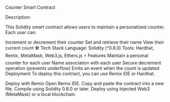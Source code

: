 Counter Smart Contract

Description:

This Solidity smart contract allows users to maintain a personalized counter. Each user can:

Increment or decrement their counter
Set and retrieve their name
View their current count
🛠 Tech Stack
Language: Solidity (^0.8.0)
Tools: Hardhat, Remix, MetaMask, Web3.js, Ethers.js
⚡ Features
Maintain a personal counter for each user
 Name association with each user
 Secure decrement operation (prevents underflow)
 Emits an event when the count is updated
 Deployment
To deploy this contract, you can use Remix IDE or Hardhat.

Deploy with Remix
Open Remix IDE.
Copy and paste the contract into a new file.
Compile using Solidity 0.8.0 or later.
Deploy using Injected Web3 (MetaMask) or a local blockchain.
